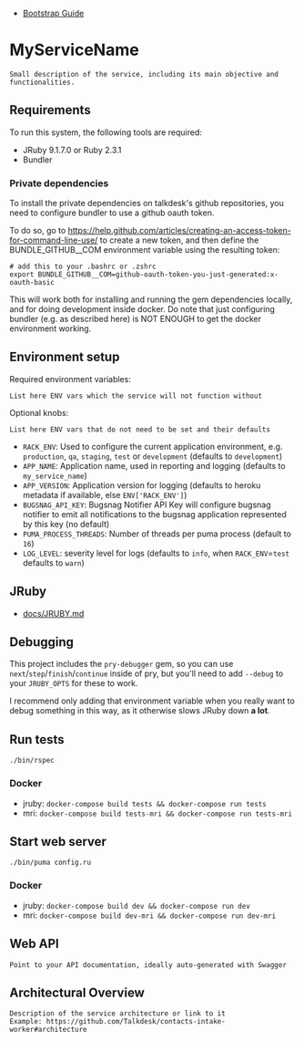 
* [Bootstrap Guide](https://github.com/Talkdesk/ruby-service/tree/master/docs/BOOTSTRAP.md)

# MyServiceName

`Small description of the service, including its main objective and functionalities.`

## Requirements

To run this system, the following tools are required:

* JRuby 9.1.7.0 or Ruby 2.3.1
* Bundler

### Private dependencies

To install the private dependencies on talkdesk's github repositories, you need to configure bundler to use a github oauth token.

To do so, go to https://help.github.com/articles/creating-an-access-token-for-command-line-use/ to create a new token, and then define the BUNDLE_GITHUB__COM environment variable using the resulting token:

```
# add this to your .bashrc or .zshrc
export BUNDLE_GITHUB__COM=github-oauth-token-you-just-generated:x-oauth-basic
```

This will work both for installing and running the gem dependencies locally, and for doing development inside docker. Do note that just configuring bundler (e.g. as described here) is NOT ENOUGH to get the docker environment working.

## Environment setup

Required environment variables:

`List here ENV vars which the service will not function without`

Optional knobs:

`List here ENV vars that do not need to be set and their defaults`

* `RACK_ENV`: Used to configure the current application environment, e.g. `production`, `qa`, `staging`, `test` or `development` (defaults to `development`)
* `APP_NAME`: Application name, used in reporting and logging (defaults to `my_service_name`)
* `APP_VERSION`: Application version for logging (defaults to heroku metadata if available, else `ENV['RACK_ENV']`)
* `BUGSNAG_API_KEY`: Bugsnag Notifier API Key will configure bugsnag notifier to emit all notifications to the bugsnag application represented by this key (no default)
* `PUMA_PROCESS_THREADS`: Number of threads per puma process (default to `16`)
* `LOG_LEVEL`: severity level for logs (defaults to `info`, when `RACK_ENV`=`test` defaults to `warn`)

## JRuby

* [docs/JRUBY.md](https://github.com/Talkdesk/ruby-service/tree/master/docs/JRUBY.md)

## Debugging

This project includes the `pry-debugger` gem, so you can use `next`/`step`/`finish`/`continue` inside of pry, but you'll need to add `--debug` to your `JRUBY_OPTS` for these to work.

I recommend only adding that environment variable when you really want to debug something in this way, as it otherwise slows JRuby down **a lot**.

## Run tests

`./bin/rspec`

### Docker

* jruby: `docker-compose build tests && docker-compose run tests`
* mri: `docker-compose build tests-mri && docker-compose run tests-mri`

## Start web server

`./bin/puma config.ru`

### Docker

* jruby: `docker-compose build dev && docker-compose run dev`
* mri: `docker-compose build dev-mri && docker-compose run dev-mri`

## Web API

`Point to your API documentation, ideally auto-generated with Swagger`

## Architectural Overview

```
Description of the service architecture or link to it
Example: https://github.com/Talkdesk/contacts-intake-worker#architecture
```
